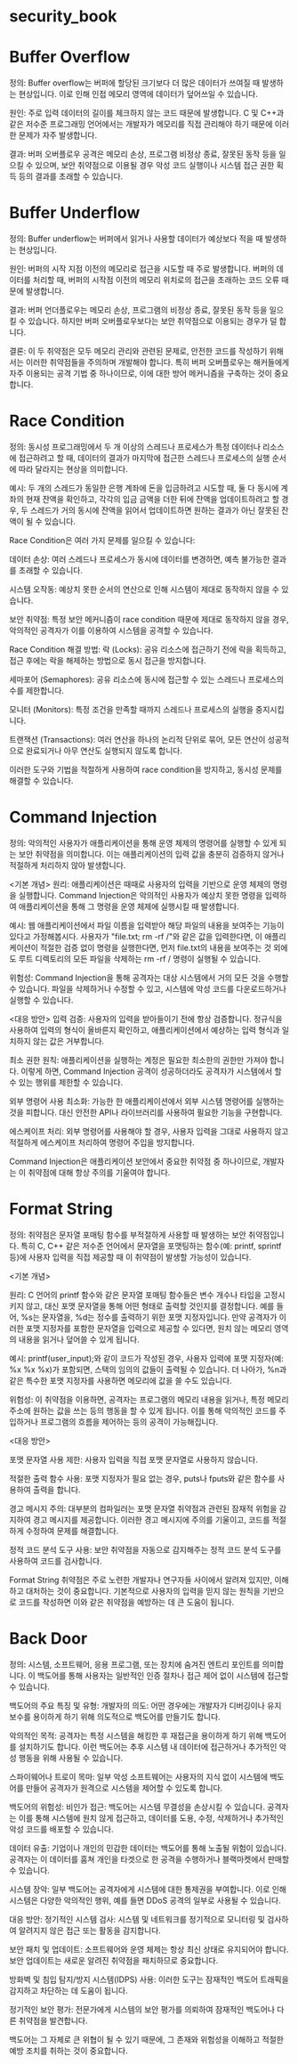 # security_book

# Buffer Overflow
정의: Buffer overflow는 버퍼에 할당된 크기보다 더 많은 데이터가 쓰여질 때 발생하는 현상입니다. 이로 인해 인접 메모리 영역에 데이터가 덮어쓰일 수 있습니다.

원인: 주로 입력 데이터의 길이를 체크하지 않는 코드 때문에 발생합니다. C 및 C++과 같은 저수준 프로그래밍 언어에서는 개발자가 메모리를 직접 관리해야 하기 때문에 이러한 문제가 자주 발생합니다.

결과: 버퍼 오버플로우 공격은 메모리 손상, 프로그램 비정상 종료, 잘못된 동작 등을 일으킬 수 있으며, 보안 취약점으로 이용될 경우 악성 코드 실행이나 시스템 접근 권한 획득 등의 결과를 초래할 수 있습니다.

# Buffer Underflow
정의: Buffer underflow는 버퍼에서 읽거나 사용할 데이터가 예상보다 적을 때 발생하는 현상입니다.

원인: 버퍼의 시작 지점 이전의 메모리로 접근을 시도할 때 주로 발생합니다. 버퍼의 데이터를 처리할 때, 버퍼의 시작점 이전의 메모리 위치로의 접근을 초래하는 코드 오류 때문에 발생합니다.

결과: 버퍼 언더플로우는 메모리 손상, 프로그램의 비정상 종료, 잘못된 동작 등을 일으킬 수 있습니다. 하지만 버퍼 오버플로우보다는 보안 취약점으로 이용되는 경우가 덜 합니다.

결론: 이 두 취약점은 모두 메모리 관리와 관련된 문제로, 안전한 코드를 작성하기 위해서는 이러한 취약점들을 주의하며 개발해야 합니다. 특히 버퍼 오버플로우는 해커들에게 자주 이용되는 공격 기법 중 하나이므로, 이에 대한 방어 메커니즘을 구축하는 것이 중요합니다.

# Race Condition
정의: 동시성 프로그래밍에서 두 개 이상의 스레드나 프로세스가 특정 데이터나 리소스에 접근하려고 할 때, 데이터의 결과가 마지막에 접근한 스레드나 프로세스의 실행 순서에 따라 달라지는 현상을 의미합니다.

예시: 두 개의 스레드가 동일한 은행 계좌에 돈을 입금하려고 시도할 때, 둘 다 동시에 계좌의 현재 잔액을 확인하고, 각각의 입금 금액을 더한 뒤에 잔액을 업데이트하려고 할 경우, 두 스레드가 거의 동시에 잔액을 읽어서 업데이트하면 원하는 결과가 아닌 잘못된 잔액이 될 수 있습니다.

Race Condition은 여러 가지 문제를 일으킬 수 있습니다:

데이터 손상: 여러 스레드나 프로세스가 동시에 데이터를 변경하면, 예측 불가능한 결과를 초래할 수 있습니다.

시스템 오작동: 예상치 못한 순서의 연산으로 인해 시스템이 제대로 동작하지 않을 수 있습니다.

보안 취약점: 특정 보안 메커니즘이 race condition 때문에 제대로 동작하지 않을 경우, 악의적인 공격자가 이를 이용하여 시스템을 공격할 수 있습니다.

Race Condition 해결 방법: 락 (Locks): 공유 리소스에 접근하기 전에 락을 획득하고, 접근 후에는 락을 해제하는 방법으로 동시 접근을 방지합니다.

세마포어 (Semaphores): 공유 리소스에 동시에 접근할 수 있는 스레드나 프로세스의 수를 제한합니다.

모니터 (Monitors): 특정 조건을 만족할 때까지 스레드나 프로세스의 실행을 중지시킵니다.

트랜잭션 (Transactions): 여러 연산을 하나의 논리적 단위로 묶어, 모든 연산이 성공적으로 완료되거나 아무 연산도 실행되지 않도록 합니다.

이러한 도구와 기법을 적절하게 사용하여 race condition을 방지하고, 동시성 문제를 해결할 수 있습니다.

# Command Injection
정의: 악의적인 사용자가 애플리케이션을 통해 운영 체제의 명령어를 실행할 수 있게 되는 보안 취약점을 의미합니다. 이는 애플리케이션의 입력 값을 충분히 검증하지 않거나 적절하게 처리하지 않아 발생합니다.

<기본 개념>
원리: 애플리케이션은 때때로 사용자의 입력을 기반으로 운영 체제의 명령을 실행합니다. Command Injection은 악의적인 사용자가 예상치 못한 명령을 입력하여 애플리케이션을 통해 그 명령을 운영 체제에 실행시킬 때 발생합니다.

예시: 웹 애플리케이션에서 파일 이름을 입력받아 해당 파일의 내용을 보여주는 기능이 있다고 가정해봅시다. 사용자가 "file.txt; rm -rf /"와 같은 값을 입력한다면, 이 애플리케이션이 적절한 검증 없이 명령을 실행한다면, 먼저 file.txt의 내용을 보여주는 것 외에도 루트 디렉토리의 모든 파일을 삭제하는 rm -rf / 명령이 실행될 수 있습니다.

위험성: Command Injection을 통해 공격자는 대상 시스템에서 거의 모든 것을 수행할 수 있습니다. 파일을 삭제하거나 수정할 수 있고, 시스템에 악성 코드를 다운로드하거나 실행할 수 있습니다.

<대응 방안>
입력 검증: 사용자의 입력을 받아들이기 전에 항상 검증합니다. 정규식을 사용하여 입력의 형식이 올바른지 확인하고, 애플리케이션에서 예상하는 입력 형식과 일치하지 않는 값은 거부합니다.

최소 권한 원칙: 애플리케이션을 실행하는 계정은 필요한 최소한의 권한만 가져야 합니다. 이렇게 하면, Command Injection 공격이 성공하더라도 공격자가 시스템에서 할 수 있는 행위를 제한할 수 있습니다.

외부 명령어 사용 최소화: 가능한 한 애플리케이션에서 외부 시스템 명령어를 실행하는 것을 피합니다. 대신 안전한 API나 라이브러리를 사용하여 필요한 기능을 구현합니다.

에스케이프 처리: 외부 명령어를 사용해야 할 경우, 사용자 입력을 그대로 사용하지 않고 적절하게 에스케이프 처리하여 명령어 주입을 방지합니다.

Command Injection은 애플리케이션 보안에서 중요한 취약점 중 하나이므로, 개발자는 이 취약점에 대해 항상 주의를 기울여야 합니다.

# Format String
정의: 취약점은 문자열 포매팅 함수를 부적절하게 사용할 때 발생하는 보안 취약점입니다. 특히 C, C++ 같은 저수준 언어에서 문자열을 포맷팅하는 함수(예: printf, sprintf 등)에 사용자 입력을 직접 제공할 때 이 취약점이 발생할 가능성이 있습니다.

<기본 개념>

원리: C 언어의 printf 함수와 같은 문자열 포매팅 함수들은 변수 개수나 타입을 고정시키지 않고, 대신 포맷 문자열을 통해 어떤 형태로 출력할 것인지를 결정합니다. 예를 들어, %s는 문자열을, %d는 정수를 출력하기 위한 포맷 지정자입니다. 만약 공격자가 이러한 포맷 지정자를 포함한 문자열을 입력으로 제공할 수 있다면, 원치 않는 메모리 영역의 내용을 읽거나 덮어쓸 수 있게 됩니다.

예시: printf(user_input);와 같이 코드가 작성된 경우, 사용자 입력에 포맷 지정자(예: %x %x %x)가 포함되면, 스택의 임의의 값들이 출력될 수 있습니다. 더 나아가, %n과 같은 특수한 포맷 지정자를 사용하면 메모리에 값을 쓸 수도 있습니다.

위험성: 이 취약점을 이용하면, 공격자는 프로그램의 메모리 내용을 읽거나, 특정 메모리 주소에 원하는 값을 쓰는 등의 행동을 할 수 있게 됩니다. 이를 통해 악의적인 코드를 주입하거나 프로그램의 흐름을 제어하는 등의 공격이 가능해집니다.

<대응 방안>

포맷 문자열 사용 제한: 사용자 입력을 직접 포맷 문자열로 사용하지 않습니다.

적절한 출력 함수 사용: 포맷 지정자가 필요 없는 경우, puts나 fputs와 같은 함수를 사용하여 출력을 합니다.

경고 메시지 주의: 대부분의 컴파일러는 포맷 문자열 취약점과 관련된 잠재적 위험을 감지하여 경고 메시지를 제공합니다. 이러한 경고 메시지에 주의를 기울이고, 코드를 적절하게 수정하여 문제를 해결합니다.

정적 코드 분석 도구 사용: 보안 취약점을 자동으로 감지해주는 정적 코드 분석 도구를 사용하여 코드를 검사합니다.

Format String 취약점은 주로 노련한 개발자나 연구자들 사이에서 알려져 있지만, 이해하고 대처하는 것이 중요합니다. 기본적으로 사용자의 입력을 믿지 않는 원칙을 기반으로 코드를 작성하면 이와 같은 취약점을 예방하는 데 큰 도움이 됩니다.

# Back Door
정의: 시스템, 소프트웨어, 응용 프로그램, 또는 장치에 숨겨진 엔트리 포인트를 의미합니다. 이 백도어를 통해 사용자는 일반적인 인증 절차나 접근 제어 없이 시스템에 접근할 수 있습니다.

백도어의 주요 특징 및 유형:
개발자의 의도: 어떤 경우에는 개발자가 디버깅이나 유지 보수를 용이하게 하기 위해 의도적으로 백도어를 만들기도 합니다.

악의적인 목적: 공격자는 특정 시스템을 해킹한 후 재접근을 용이하게 하기 위해 백도어를 설치하기도 합니다. 이런 백도어는 추후 시스템 내 데이터에 접근하거나 추가적인 악성 행동을 위해 사용될 수 있습니다.

스파이웨어나 트로이 목마: 일부 악성 소프트웨어는 사용자의 지식 없이 시스템에 백도어를 만들어 공격자가 원격으로 시스템을 제어할 수 있도록 합니다.

백도어의 위험성:
비인가 접근: 백도어는 시스템 무결성을 손상시킬 수 있습니다. 공격자는 이를 통해 시스템에 원치 않게 접근하고, 데이터를 도용, 수정, 삭제하거나 추가적인 악성 코드를 배포할 수 있습니다.

데이터 유출: 기업이나 개인의 민감한 데이터는 백도어를 통해 노출될 위험이 있습니다. 공격자는 이 데이터를 훔쳐 개인을 타겟으로 한 공격을 수행하거나 블랙마켓에서 판매할 수 있습니다.

시스템 장악: 일부 백도어는 공격자에게 시스템에 대한 통제권을 부여합니다. 이로 인해 시스템은 다양한 악의적인 행위, 예를 들면 DDoS 공격의 일부로 사용될 수 있습니다.

대응 방안:
정기적인 시스템 검사: 시스템 및 네트워크를 정기적으로 모니터링 및 검사하여 알려지지 않은 접근 또는 활동을 감지합니다.

보안 패치 및 업데이트: 소프트웨어와 운영 체제는 항상 최신 상태로 유지되어야 합니다. 보안 업데이트는 새로운 알려진 취약점을 패치하므로 중요합니다.

방화벽 및 침입 탐지/방지 시스템(IDPS) 사용: 이러한 도구는 잠재적인 백도어 트래픽을 감지하고 차단하는 데 도움이 됩니다.

정기적인 보안 평가: 전문가에게 시스템의 보안 평가를 의뢰하여 잠재적인 백도어나 다른 취약점을 발견합니다.

백도어는 그 자체로 큰 위협이 될 수 있기 때문에, 그 존재와 위험성을 이해하고 적절한 예방 조치를 취하는 것이 중요합니다.
